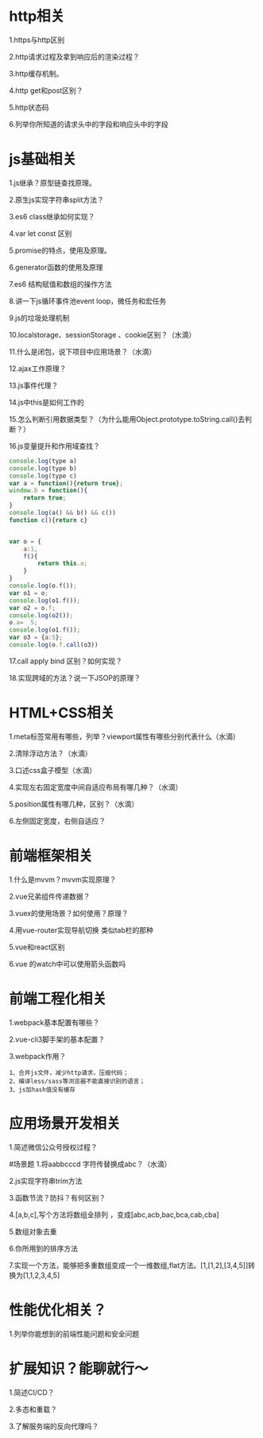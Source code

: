 
# http相关  

1.https与http区别

2.http请求过程及拿到响应后的渲染过程？

3.http缓存机制。

4.http get和post区别？

5.http状态码

6.列举你所知道的请求头中的字段和响应头中的字段

# js基础相关

1.js继承？原型链查找原理。

2.原生js实现字符串split方法？

3.es6 class继承如何实现？

4.var let const 区别

5.promise的特点，使用及原理。

6.generator函数的使用及原理

7.es6 结构赋值和数组的操作方法

8.讲一下js循环事件池event loop，微任务和宏任务

9.js的垃圾处理机制

10.localstorage、sessionStorage 、cookie区别？（水滴）

11.什么是闭包，说下项目中应用场景？（水滴）

12.ajax工作原理？

13.js事件代理？

14.js中this是如何工作的

15.怎么判断引用数据类型？（为什么能用Object.prototype.toString.call()去判断？）

16.js变量提升和作用域查找？
```javascript
console.log(type a)
console.log(type b)
console.log(type c)
var a = function(){return true};
window.b = function(){
	return true;
}
console.log(a() && b() && c())
function c(){return c}


var o = {
	a:1,
	f(){
		return this.a;
	}
}
console.log(o.f());
var o1 = o;
console.log(o1.f());
var o2 = o.f;
console.log(o2());
o.a=  5;
console.log(o1.f());
var o3 = {a:5};
console.log(o.f.call(o3))
```

17.call apply bind 区别？如何实现？

18.实现跨域的方法？说一下JSOP的原理？

# HTML+CSS相关

1.meta标签常用有哪些，列举？viewport属性有哪些分别代表什么（水滴）

2.清除浮动方法？（水滴）

3.口述css盒子模型（水滴）

4.实现左右固定宽度中间自适应布局有哪几种？（水滴）

5.position属性有哪几种，区别？（水滴）

6.左侧固定宽度，右侧自适应？

# 前端框架相关

1.什么是mvvm？mvvm实现原理？

2.vue兄弟组件传递数据？

3.vuex的使用场景？如何使用？原理？

4.用vue-router实现导航切换 类似tab栏的那种

5.vue和react区别 

6.vue 的watch中可以使用箭头函数吗


# 前端工程化相关
1.webpack基本配置有哪些？

2.vue-cli3脚手架的基本配置？

3.webpack作用？

```
1、合并js文件，减少http请求，压缩代码；
2、编译less/sass等浏览器不能直接识别的语言；
3、js加hash值没有缓存
```

# 应用场景开发相关

1.简述微信公众号授权过程？

#场景题
1.将aabbcccd 字符传替换成abc？（水滴）

2.js实现字符串trim方法

3.函数节流？防抖？有何区别？

4.[a,b,c],写个方法将数组全排列 ，变成[abc,acb,bac,bca,cab,cba]

5.数组对象去重

6.你所用到的排序方法

7.实现一个方法，能够把多重数组变成一个一维数组,flat方法。[1,[1,2],[3,4,5]]转换为[1,1,2,3,4,5]


# 性能优化相关？

1.列举你能想到的前端性能问题和安全问题

# 扩展知识？能聊就行～

1.简述CI/CD？

2.多态和重载？

3.了解服务端的反向代理吗？







